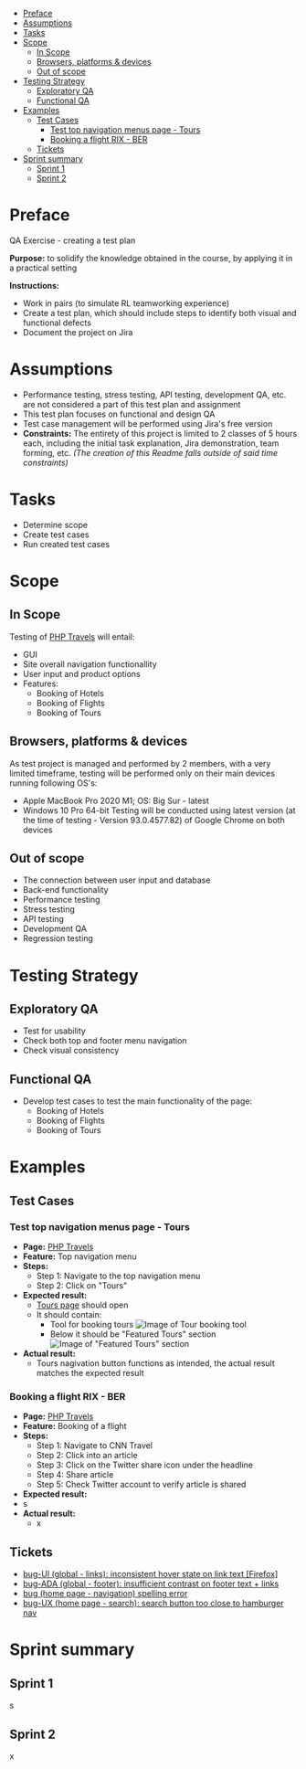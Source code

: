 - [Preface](#preface)
- [Assumptions](#assumptions)
- [Tasks](#tasks)
- [Scope](#scope)
  - [In Scope](#in-scope)
  - [Browsers, platforms & devices](#browsers-platforms--devices)
  - [Out of scope](#out-of-scope)
- [Testing Strategy](#testing-strategy)
  - [Exploratory QA](#exploratory-qa)
  - [Functional QA](#functional-qa)
- [Examples](#examples)
  - [Test Cases](#test-cases)
    - [Test top navigation menus page - Tours](#test-top-navigation-menus-page---tours)
    - [Booking a flight RIX - BER](#booking-a-flight-rix---ber)
  - [Tickets](#tickets)
- [Sprint summary](#sprint-summary)
  - [Sprint 1](#sprint-1)
  - [Sprint 2](#sprint-2)

# Preface
QA Exercise - creating a test plan

**Purpose:**  to solidify the knowledge obtained in the course, by applying it in a practical setting

**Instructions:** 
* Work in pairs (to simulate RL teamworking experience)
* Create a test plan, which should include steps to identify both visual and functional defects
* Document the project on Jira

# Assumptions
* Performance testing, stress testing, API testing, development QA, etc. are not considered a part of this test plan and assignment
* This test plan focuses on functional and design QA
* Test case management will be performed using Jira's free version
* **Constraints:** The entirety of this project is limited to 2 classes of 5 hours each, including the initial task explanation, Jira demonstration, team forming, etc. 
*(The creation of this Readme falls outside of said time constraints)*

# Tasks
* Determine scope
* Create test cases
* Run created test cases

# Scope
## In Scope
Testing of [PHP Travels](https://phptravels.net/) will entail:
* GUI
* Site overall navigation functionallity
* User input and product options
* Features:
  * Booking of Hotels
  * Booking of Flights
  * Booking of Tours

## Browsers, platforms & devices
As test project is managed and performed by 2 members, with a very limited timeframe, testing will be performed only on their main devices running following OS's:
* Apple MacBook Pro 2020 M1; OS: Big Sur - latest
* Windows 10 Pro 64-bit
Testing will be conducted using latest version (at the time of testing - Version 93.0.4577.82) of Google Chrome on both devices

## Out of scope
* The connection between user input and database
* Back-end functionality
* Performance testing
* Stress testing
* API testing
* Development QA
* Regression testing

# Testing Strategy
## Exploratory QA 
* Test for usability
* Check both top and footer menu navigation
* Check visual consistency 

## Functional QA
* Develop test cases to test the main functionality of the page:
  * Booking of Hotels
  * Booking of Flights
  * Booking of Tours

# Examples
## Test Cases
### Test top navigation menus page - Tours 
* **Page:** [PHP Travels](https://phptravels.net/)
* **Feature:** Top navigation menu
* **Steps:**
   * Step 1: Navigate to the top navigation menu
   * Step 2: Click on "Tours"
* **Expected result:**
  * [Tours page](https://phptravels.net/tours) should open
  * It should contain:
    * Tool for booking tours
    ![Image of Tour booking tool](https://www.screencast.com/t/aD81JjdZ)
    * Below it should be "Featured Tours" section
    ![Image of "Featured Tours" section](https://www.screencast.com/t/UDAhRrAtr)
* **Actual result:** 
  * Tours nagivation button functions as intended, the actual result matches the expected result

### Booking a flight RIX - BER
* **Page:** [PHP Travels](https://phptravels.net/)
* **Feature:** Booking of a flight
* **Steps:**
   * Step 1: Navigate to CNN Travel
   * Step 2: Click into an article
   * Step 3: Click on the Twitter share icon under the headline
   * Step 4: Share article
   * Step 5: Check Twitter account to verify article is shared
 * **Expected result:**
  * s
* **Actual result:** 
  * x 

## Tickets
* [bug-UI (global - links): inconsistent hover state on link text [Firefox]](https://github.com/LizCottrell/quality-assurance/issues/2)
* [bug-ADA (global - footer): insufficient contrast on footer text + links](https://github.com/LizCottrell/quality-assurance/issues/1)
* [bug (home page - navigation) spelling error](https://github.com/LizCottrell/quality-assurance/issues/4)
* [bug-UX (home page - search): search button too close to hamburger nav](https://github.com/LizCottrell/quality-assurance/issues/3)

# Sprint summary
## Sprint 1
s

## Sprint 2
x